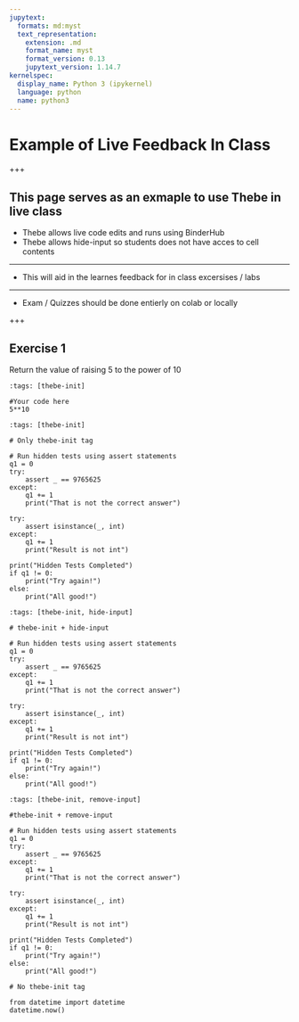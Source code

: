 ```yaml
---
jupytext:
  formats: md:myst
  text_representation:
    extension: .md
    format_name: myst
    format_version: 0.13
    jupytext_version: 1.14.7
kernelspec:
  display_name: Python 3 (ipykernel)
  language: python
  name: python3
---
```


# Example of Live Feedback In Class

+++

This page serves as an exmaple to use Thebe in live class 
---
- Thebe allows live code edits and runs using BinderHub 
- Thebe allows hide-input so students does not have acces to cell contents

--- 
- This will aid in the learnes feedback for in class excersises / labs
---
- Exam / Quizzes should be done entierly on colab or locally

+++

## Exercise 1

Return the value of raising 5 to the power of 10

```{code-cell}
:tags: [thebe-init]

#Your code here
5**10
```

```{code-cell}
:tags: [thebe-init]

# Only thebe-init tag

# Run hidden tests using assert statements
q1 = 0
try: 
    assert _ == 9765625
except: 
    q1 += 1
    print("That is not the correct answer")
    
try:
    assert isinstance(_, int)
except: 
    q1 += 1
    print("Result is not int")

print("Hidden Tests Completed")
if q1 != 0:
    print("Try again!")
else: 
    print("All good!")
```

```{code-cell}
:tags: [thebe-init, hide-input]

# thebe-init + hide-input

# Run hidden tests using assert statements
q1 = 0
try: 
    assert _ == 9765625
except: 
    q1 += 1
    print("That is not the correct answer")
    
try:
    assert isinstance(_, int)
except: 
    q1 += 1
    print("Result is not int")

print("Hidden Tests Completed")
if q1 != 0:
    print("Try again!")
else: 
    print("All good!")
```

```{code-cell}
:tags: [thebe-init, remove-input]

#thebe-init + remove-input

# Run hidden tests using assert statements
q1 = 0
try: 
    assert _ == 9765625
except: 
    q1 += 1
    print("That is not the correct answer")
    
try:
    assert isinstance(_, int)
except: 
    q1 += 1
    print("Result is not int")

print("Hidden Tests Completed")
if q1 != 0:
    print("Try again!")
else: 
    print("All good!")
```

```{code-cell}
# No thebe-init tag

from datetime import datetime
datetime.now()
```

```{code-cell}

```
